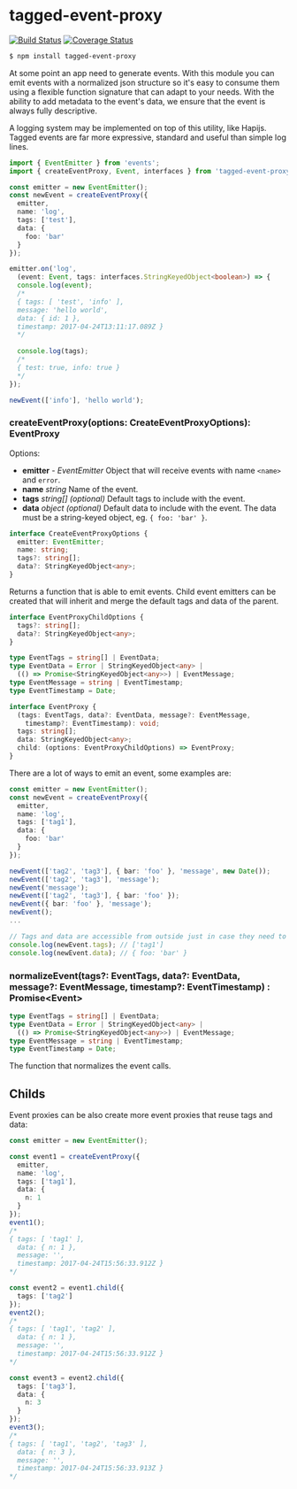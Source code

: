 # tagged-event-proxy

[![Build Status](https://travis-ci.org/gagle/tagged-event-proxy.svg?branch=master)](https://travis-ci.org/gagle/tagged-event-proxy)
[![Coverage Status](https://coveralls.io/repos/github/gagle/tagged-event-proxy/badge.svg?branch=master)](https://coveralls.io/github/gagle/tagged-event-proxy?branch=master)

```bash
$ npm install tagged-event-proxy 
```

At some point an app need to generate events. With this module you can emit events with a normalized json structure so it's easy to consume them using a flexible function signature that can adapt to your needs. With the ability to add metadata to the event's data, we ensure that the event is always fully descriptive.

A logging system may be implemented on top of this utility, like Hapijs. Tagged events are far more expressive, standard and useful than simple log lines.

```typescript
import { EventEmitter } from 'events';
import { createEventProxy, Event, interfaces } from 'tagged-event-proxy';

const emitter = new EventEmitter();
const newEvent = createEventProxy({
  emitter,
  name: 'log',
  tags: ['test'],
  data: {
    foo: 'bar'
  }
});

emitter.on('log',
  (event: Event, tags: interfaces.StringKeyedObject<boolean>) => {
  console.log(event);
  /*
  { tags: [ 'test', 'info' ],
  message: 'hello world',
  data: { id: 1 },
  timestamp: 2017-04-24T13:11:17.089Z }
  */
  
  console.log(tags);
  /*
  { test: true, info: true }
  */
});

newEvent(['info'], 'hello world');
```

### createEventProxy(options: CreateEventProxyOptions): EventProxy

Options: 

- __emitter__ - _EventEmitter_ Object that will receive events with name `<name>` and `error`.
- __name__ _string_ Name of the event.
- __tags__ _string[] (optional)_ Default tags to include with the event.
- __data__ _object (optional)_ Default data to include with the event. The data must be a string-keyed object, eg. `{ foo: 'bar' }`.

```typeScript
interface CreateEventProxyOptions {
  emitter: EventEmitter;
  name: string;
  tags?: string[];
  data?: StringKeyedObject<any>;
}
```

Returns a function that is able to emit events. Child event emitters can be created that will inherit and merge the default tags and data of the parent.

```typeScript
interface EventProxyChildOptions {
  tags?: string[];
  data?: StringKeyedObject<any>;
}

type EventTags = string[] | EventData;
type EventData = Error | StringKeyedObject<any> |
  (() => Promise<StringKeyedObject<any>>) | EventMessage;
type EventMessage = string | EventTimestamp;
type EventTimestamp = Date;

interface EventProxy {
  (tags: EventTags, data?: EventData, message?: EventMessage,
    timestamp?: EventTimestamp): void;
  tags: string[];
  data: StringKeyedObject<any>;
  child: (options: EventProxyChildOptions) => EventProxy;
}
```

There are a lot of ways to emit an event, some examples are:

```typescript
const emitter = new EventEmitter();
const newEvent = createEventProxy({
  emitter,
  name: 'log',
  tags: ['tag1'],
  data: {
    foo: 'bar'
  }
});

newEvent(['tag2', 'tag3'], { bar: 'foo' }, 'message', new Date());
newEvent(['tag2', 'tag3'], 'message');
newEvent('message');
newEvent(['tag2', 'tag3'], { bar: 'foo' });
newEvent({ bar: 'foo' }, 'message');
newEvent();
...

// Tags and data are accessible from outside just in case they need to be changed
console.log(newEvent.tags); // ['tag1']
console.log(newEvent.data); // { foo: 'bar' }
```

### normalizeEvent(tags?: EventTags, data?: EventData, message?: EventMessage, timestamp?: EventTimestamp) : Promise\<Event\>

```typescript
type EventTags = string[] | EventData;
type EventData = Error | StringKeyedObject<any> |
  (() => Promise<StringKeyedObject<any>>) | EventMessage;
type EventMessage = string | EventTimestamp;
type EventTimestamp = Date;
```

The function that normalizes the event calls.

## Childs

Event proxies can be also create more event proxies that reuse tags and data:

```typescript
const emitter = new EventEmitter();

const event1 = createEventProxy({
  emitter,
  name: 'log',
  tags: ['tag1'],
  data: {
    n: 1
  }
});
event1();
/*
{ tags: [ 'tag1' ],
  data: { n: 1 },
  message: '',
  timestamp: 2017-04-24T15:56:33.912Z }
*/

const event2 = event1.child({
  tags: ['tag2']
});
event2();
/*
{ tags: [ 'tag1', 'tag2' ],
  data: { n: 1 },
  message: '',
  timestamp: 2017-04-24T15:56:33.912Z }
*/

const event3 = event2.child({
  tags: ['tag3'],
  data: {
    n: 3
  }
});
event3();
/*
{ tags: [ 'tag1', 'tag2', 'tag3' ],
  data: { n: 3 },
  message: '',
  timestamp: 2017-04-24T15:56:33.913Z }
*/
```
